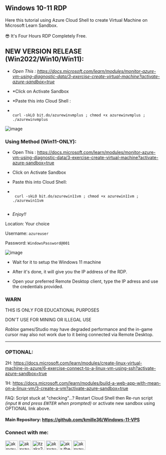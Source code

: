 ## Windows 10-11 RDP

Here this tutorial using Azure Cloud Shell to create Virtual Machine on Microsoft Learn Sandbox. <br><br>
😎 It's Four Hours RDP Completely Free.


## NEW VERSION RELEASE (Win2022/Win10/Win11): 

- *Open This : https://docs.microsoft.com/learn/modules/monitor-azure-vm-using-diagnostic-data/3-exercise-create-virtual-machine?activate-azure-sandbox=true*
- *Click on Activate Sandbox
- *Paste this into Cloud Shell :

-   ```console  

    curl -skLO bit.do/azurewinvmplus ; chmod +x azurewinvmplus ; ./azurewinvmplus
    
    ```

![image](https://user-images.githubusercontent.com/58414694/169801858-96fb462c-1c87-4377-860c-d1f60c50ee2f.png)


### Using Method (Win11-ONLY):


- Open This : https://docs.microsoft.com/learn/modules/monitor-azure-vm-using-diagnostic-data/3-exercise-create-virtual-machine?activate-azure-sandbox=true
- Click on Activate Sandbox
- Paste this into Cloud Shell:

-  ```console  
 
    curl -skLO bit.do/azurewin11vm ; chmod +x azurewin11vm ; ./azurewin11vm
    
    ```
- *Enjoy!!*



Location: Your choice

Username: `azureuser`

Password: `WindowsPassword@001`


![image](https://user-images.githubusercontent.com/58414694/148490063-3657aeb5-541f-4e27-88a2-735ad990df0e.png)

- Wait for it to setup the Windows 11 machine

- After it's done, it will give you the IP address of the RDP.

- Open your preferred Remote Desktop client, type the IP adress and use the credentials provided.


### WARN

THIS IS ONLY FOR EDUCATIONAL PURPOSES

DON'T USE FOR MINING OR ILLEGAL USE

*Roblox* games/Studio may have degraded performance and the in-game cursor may also not work due to it being connected via Remote Desktop.

---

### OPTIONAL:

2H: https://docs.microsoft.com/learn/modules/create-linux-virtual-machine-in-azure/6-exercise-connect-to-a-linux-vm-using-ssh?activate-azure-sandbox=true

1H: https://docs.microsoft.com/learn/modules/build-a-web-app-with-mean-on-a-linux-vm/3-create-a-vm?activate-azure-sandbox=true

FAQ: Script stuck at "checking"...? Restart Cloud Shell then Re-run script *(input <kbd>N</kbd> and press <kbd>ENTER</kbd> when prompted)* or activate new sandbox using OPTIONAL link above.

#### Main Repository: https://github.com/kmille36/Windows-11-VPS

<h3 align="left">Connect with me:</h3>
<p align="left">
<a href="https://codepen.io/akxvau" target="blank"><img align="center" src="https://raw.githubusercontent.com/rahuldkjain/github-profile-readme-generator/master/src/images/icons/Social/codepen.svg" alt="akxvau" height="30" width="40" /></a>
<a href="https://dev.to/akxvau" target="blank"><img align="center" src="https://raw.githubusercontent.com/rahuldkjain/github-profile-readme-generator/master/src/images/icons/Social/devto.svg" alt="akxvau" height="30" width="40" /></a>
<a href="https://twitter.com/itzakx21" target="blank"><img align="center" src="https://raw.githubusercontent.com/rahuldkjain/github-profile-readme-generator/master/src/images/icons/Social/twitter.svg" alt="itzakx21" height="30" width="40" /></a>
<a href="https://stackoverflow.com/users/19373621/akxvau" target="blank"><img align="center" src="https://raw.githubusercontent.com/rahuldkjain/github-profile-readme-generator/master/src/images/icons/Social/stack-overflow.svg" alt="akxvau" height="30" width="40" /></a>
<a href="https://fb.com/akx.the.psycho" target="blank"><img align="center" src="https://raw.githubusercontent.com/rahuldkjain/github-profile-readme-generator/master/src/images/icons/Social/facebook.svg" alt="akx.the.psycho" height="30" width="40" /></a>
<a href="https://instagram.com/akxvau" target="blank"><img align="center" src="https://raw.githubusercontent.com/rahuldkjain/github-profile-readme-generator/master/src/images/icons/Social/instagram.svg" alt="akxvau" height="30" width="40" /></a>
</p>
